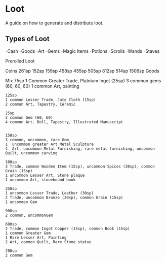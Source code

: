 # Loot

A guide on how to generate and distribute loot.

## Types of Loot

-Cash
-Goods
-Art
-Gems
-Magic Items
-Potions
-Scrolls
-Wands
-Staves

Prerolled Loot

Coins
    261sp
    152sp
    159sp
    458sp
    455sp
    505sp
    812sp
    514sp
    1506sp
Goods

Mix
    75sp
    1 Common Greater Trade, Platnium Ingot (25sp)
    3 common gems (60, 60, 60)
    1 common Art, painting

    125sp
    1 common Lesser Trade, Jute Cloth (15sp)
    2 common Art, Tapestry, Ceramic

    25sp
    2 common Gem (60, 60)
    4 common Art. Doll, Tapestry, Illustrated Manuscript


    150sp
    3 common, uncommon, rare Gem
    1  uncommon greater Art Metal Sculpture
    4  Art, uncommon Metal Furnishing, rare metal furnishing, uncommon Quilt, uncommon carving

    100sp
    3 Trade, common Wooden Item (15sp), uncommon Spices (30sp), common Grain (15sp)
    1 uncommon Lesser Art, Stone plaque
    1 uncommon Art, stonebound book

    350sp
    1 uncommon Lesser Trade, Leather (30sp)
    2 Trade, uncommon Bronze (20sp), common Grain (15sp)
    1 uncommon Gem

    900sp
    2 common, uncommonGem

    600sp
    2 Trade, common Ingot Copper (15sp), common Book (15sp)
    1 common Greater Gem
    1 Rare Lesser Art, Painting
    2 Art, common Quilt, Rare Stone statue

    200sp
    2 common Gem